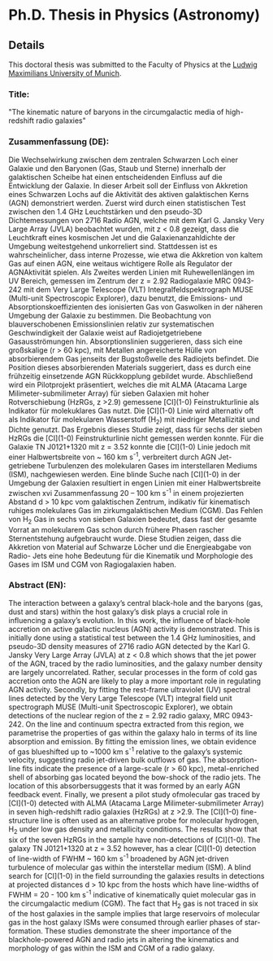 # Ph.D. Thesis in Physics (Astronomy)

## Details

This doctoral thesis was submitted to the Faculty of Physics at the [Ludwig Maximilians University of Munich](https://www.en.physik.uni-muenchen.de/). 

### Title: 

"The kinematic nature of baryons in the circumgalactic media of high-redshift radio galaxies"

### Zusammenfassung (DE):

Die Wechselwirkung zwischen dem zentralen Schwarzen Loch einer Galaxie und den Baryonen
(Gas, Staub und Sterne) innerhalb der galaktischen Scheibe hat einen entscheidenden Einfluss
auf die Entwicklung der Galaxie. In dieser Arbeit soll der Einfluss von Akkretion eines Schwarzen
Lochs auf die Aktivität des aktiven galaktischen Kerns (AGN) demonstriert werden. Zuerst wird
durch einen statistischen Test zwischen den 1.4 GHz Leuchtstärken und den pseudo-3D Dichtemessungen
von 2716 Radio AGN, welche mit dem Karl G. Jansky Very Large Array (JVLA) beobachtet
wurden, mit z < 0.8 gezeigt, dass die Leuchtkraft eines kosmischen Jet und die Galaxienanzahldichte
der Umgebung weitestgehend unkorreliert sind. Stattdessen ist es wahrscheinlicher,
dass interne Prozesse, wie etwa die Akkretion von kaltem Gas auf einen AGN, eine weitaus
wichtigere Rolle als Regulator der AGNAktivität spielen. Als Zweites werden Linien mit Ruhewellenlängen
im UV Bereich, gemessen im Zentrum der z = 2.92 Radiogalaxie MRC 0943-242 mit dem
Very Large Telescope (VLT) Integralfeldspektrograph MUSE (Multi-unit Spectroscopic Explorer),
dazu benutzt, die Emissions- und Absorptionskoeffizienten des ionisierten Gas von Gaswolken
in der näheren Umgebung der Galaxie zu bestimmen. Die Beobachtung von blauverschobenen
Emissionslinien relativ zur systematischen Geschwindigkeit der Galaxie weist auf Radiojetgetriebene
Gasausströmungen hin. Absorptionslinien suggerieren, dass sich eine großskalige
(r > 60 kpc), mit Metallen angereicherte Hülle von absorbierendem Gas jenseits der Bugstoßwelle
des Radiojets befindet. Die Position dieses absorbierenden Materials suggeriert, dass es durch
eine frühzeitig einsetzende AGN Rückkopplung gebildet wurde. Abschließend wird ein Pilotprojekt
präsentiert, welches die mit ALMA (Atacama Large Milimeter-submilimeter Array) für sieben
Galaxien mit hoher Rotverschiebung (HzRGs, z >2.9) gemessene \[CI\](1-0) Feinstrukturlinie als
Indikator für molekuklares Gas nutzt. Die \[CI\](1-0) Linie wird alternativ oft als Indikator für molekularen Wasserstoff (H<sub>2</sub>) mit niedriger Metallizität und Dichte genutzt. Das Ergebnis dieses Studie
zeigt, dass für sechs der sieben HzRGs die \[CI\](1-0) Feinstrukturlinie nicht gemessen werden konnte.
Für die Galaxie TN J0121+1320 mit z = 3.52 konnte die \[CI\](1-0) Linie jedoch mit einer Halbwertsbreite
von ~ 160 km s<sup>-1</sup>, verbreitert durch AGN Jet-getriebene Turbulenzen des molekularen
Gases im interstellaren Mediums (ISM), nachgewiesen werden. Eine blinde Suche nach \[CI\](1-0) in der Umgebung der Galaxien resultiert in engen Linien mit einer Halbwertsbreite zwischen
xvi Zusammenfassung
20 – 100 km s<sup>-1</sup> in einem projezierten Abstand d > 10 kpc vom galaktischen Zentrum, indikativ
für kinematisch ruhiges molekulares Gas im zirkumgalaktischen Medium (CGM). Das Fehlen von
H<sub>2</sub> Gas in sechs von sieben Galaxien bedeutet, dass fast der gesamte Vorrat an molekularem
Gas schon durch frühere Phasen rascher Sternentstehung aufgebraucht wurde. Diese Studien
zeigen, dass die Akkretion von Material auf Schwarze Löcher und die Energieabgabe von Radio-
Jets eine hohe Bedeutung für die Kinematik und Morphologie des Gases im ISM und CGM von
Ragiogalaxien haben.

### Abstract (EN): 

The interaction between a galaxy’s central black-hole and the baryons (gas, dust and stars) within
the host galaxy’s disk plays a crucial role in influencing a galaxy’s evolution. In this work, the
influence of black-hole accretion on active galactic nucleus (AGN) activity is demonstrated. 
This is initially done using a statistical test between the 1.4 GHz luminosities, and pseudo-3D density
measures of 2716 radio AGN detected by the Karl G. Jansky Very Large Array (JVLA) at z < 0.8
which shows that the jet power of the AGN, traced by the radio luminosities, and the galaxy number
density are largely uncorrelated. Rather, secular processes in the form of cold gas accretion onto
the AGN are likely to play a more important role in regulating AGN activity. Secondly, by fitting the
rest-frame ultraviolet (UV) spectral lines detected by the Very Large Telescope (VLT) integral field
unit spectrograph MUSE (Multi-unit Spectroscopic Explorer), we obtain detections of the nuclear
region of the z = 2.92 radio galaxy, MRC 0943-242. On the line and continuum spectra extracted
from this region, we parametrise the properties of gas within the galaxy halo in terms of its line
absorption and emission. By fitting the emission lines, we obtain evidence of gas blueshifted up to ~1000 km s<sup>-1</sup> relative to the galaxy’s systemic velocity, suggesting radio jet-driven bulk outflows of gas. The absorption-line fits indicate the presence of a large-scale (r > 60 kpc), metal-enriched shell of absorbing gas located beyond the bow-shock of the radio jets. The location of this absorbersuggests that it was formed by an early AGN feedback event. 
Finally, we present a pilot study ofmolecular gas traced by \[CI\](1-0) detected with ALMA (Atacama Large Milimeter-submilimeter Array)
in seven high-redshift radio galaxies (HzRGs) at z >2.9. The \[CI\](1-0) fine-structure line is
often used as an alternative probe for molecular hydrogen, H<sub>2</sub> under low gas density and metallicity conditions. The results show that six of the seven HzRGs in the sample have non-detections
of \[CI\](1-0). The galaxy TN J0121+1320 at z = 3.52 however, has a clear \[CI\](1-0) detection
of line-width of FWHM ~ 160 km s<sup>-1</sup> broadened by AGN jet-driven turbulence of molecular gas
within the interstellar medium (ISM). A blind search for \[CI\](1-0) in the field surrounding the galaxies results in detections at projected distances d > 10 kpc from the hosts which have line-widths
of FWHM = 20 - 100 km s<sup>-1</sup> indicative of kinematically quiet molecular gas in the circumgalactic medium (CGM). The fact that H<sub>2</sub> gas is not traced in six of the host galaxies in the sample implies that large reservoirs of molecular gas in the host galaxy ISMs were consumed through earlier phases of star-formation. These studies demonstrate the sheer importance of the blackhole-powered AGN and radio jets in altering the kinematics and morphology of gas within the ISM
and CGM of a radio galaxy.

